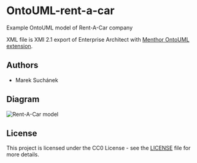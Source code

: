 # OntoUML-rent-a-car

Example OntoUML model of Rent-A-Car company

XML file is XMI 2.1 export of Enterprise Architect with [Menthor OntoUML extension](www.menthor.net/ea-plugin.html).

## Authors

- Marek Suchánek

## Diagram

![Rent-A-Car model](https://raw.github.com/MarekSuchanek/OntoUML-rent-a-car/master/rent-a-car.png)

## License

This project is licensed under the CC0 License - see the [LICENSE](LICENSE) file for more details.
